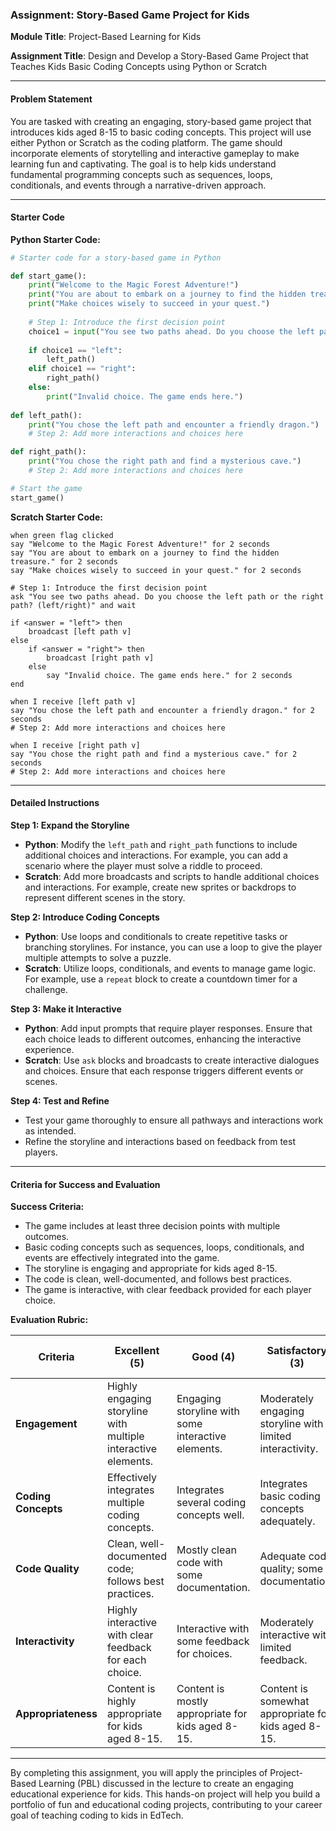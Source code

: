 ### Assignment: Story-Based Game Project for Kids

**Module Title**: Project-Based Learning for Kids

**Assignment Title**: Design and Develop a Story-Based Game Project that Teaches Kids Basic Coding Concepts using Python or Scratch

---

#### **Problem Statement**

You are tasked with creating an engaging, story-based game project that introduces kids aged 8-15 to basic coding concepts. This project will use either Python or Scratch as the coding platform. The game should incorporate elements of storytelling and interactive gameplay to make learning fun and captivating. The goal is to help kids understand fundamental programming concepts such as sequences, loops, conditionals, and events through a narrative-driven approach.

---

#### **Starter Code**

**Python Starter Code:**

```python
# Starter code for a story-based game in Python

def start_game():
    print("Welcome to the Magic Forest Adventure!")
    print("You are about to embark on a journey to find the hidden treasure.")
    print("Make choices wisely to succeed in your quest.")
    
    # Step 1: Introduce the first decision point
    choice1 = input("You see two paths ahead. Do you choose the left path or the right path? (left/right): ")
    
    if choice1 == "left":
        left_path()
    elif choice1 == "right":
        right_path()
    else:
        print("Invalid choice. The game ends here.")
        
def left_path():
    print("You chose the left path and encounter a friendly dragon.")
    # Step 2: Add more interactions and choices here

def right_path():
    print("You chose the right path and find a mysterious cave.")
    # Step 2: Add more interactions and choices here

# Start the game
start_game()
```

**Scratch Starter Code:**

```scratch
when green flag clicked
say "Welcome to the Magic Forest Adventure!" for 2 seconds
say "You are about to embark on a journey to find the hidden treasure." for 2 seconds
say "Make choices wisely to succeed in your quest." for 2 seconds

# Step 1: Introduce the first decision point
ask "You see two paths ahead. Do you choose the left path or the right path? (left/right)" and wait

if <answer = "left"> then
    broadcast [left path v]
else
    if <answer = "right"> then
        broadcast [right path v]
    else
        say "Invalid choice. The game ends here." for 2 seconds
end

when I receive [left path v]
say "You chose the left path and encounter a friendly dragon." for 2 seconds
# Step 2: Add more interactions and choices here

when I receive [right path v]
say "You chose the right path and find a mysterious cave." for 2 seconds
# Step 2: Add more interactions and choices here
```

---

#### **Detailed Instructions**

**Step 1: Expand the Storyline**
- **Python**: Modify the `left_path` and `right_path` functions to include additional choices and interactions. For example, you can add a scenario where the player must solve a riddle to proceed.
- **Scratch**: Add more broadcasts and scripts to handle additional choices and interactions. For example, create new sprites or backdrops to represent different scenes in the story.

**Step 2: Introduce Coding Concepts**
- **Python**: Use loops and conditionals to create repetitive tasks or branching storylines. For instance, you can use a loop to give the player multiple attempts to solve a puzzle.
- **Scratch**: Utilize loops, conditionals, and events to manage game logic. For example, use a `repeat` block to create a countdown timer for a challenge.

**Step 3: Make it Interactive**
- **Python**: Add input prompts that require player responses. Ensure that each choice leads to different outcomes, enhancing the interactive experience.
- **Scratch**: Use `ask` blocks and broadcasts to create interactive dialogues and choices. Ensure that each response triggers different events or scenes.

**Step 4: Test and Refine**
- Test your game thoroughly to ensure all pathways and interactions work as intended.
- Refine the storyline and interactions based on feedback from test players.

---

#### **Criteria for Success and Evaluation**

**Success Criteria:**
- The game includes at least three decision points with multiple outcomes.
- Basic coding concepts such as sequences, loops, conditionals, and events are effectively integrated into the game.
- The storyline is engaging and appropriate for kids aged 8-15.
- The code is clean, well-documented, and follows best practices.
- The game is interactive, with clear feedback provided for each player choice.

**Evaluation Rubric:**

| Criteria                  | Excellent (5) | Good (4) | Satisfactory (3) | Needs Improvement (2) | Unsatisfactory (1) |
|---------------------------|---------------|----------|------------------|-----------------------|---------------------|
| **Engagement**            | Highly engaging storyline with multiple interactive elements. | Engaging storyline with some interactive elements. | Moderately engaging storyline with limited interactivity. | Storyline needs improvement; minimal interactivity. | Storyline is not engaging; lacks interactivity. |
| **Coding Concepts**       | Effectively integrates multiple coding concepts. | Integrates several coding concepts well. | Integrates basic coding concepts adequately. | Limited integration of coding concepts. | Does not effectively integrate coding concepts. |
| **Code Quality**          | Clean, well-documented code; follows best practices. | Mostly clean code with some documentation. | Adequate code quality; some documentation. | Code quality needs improvement; minimal documentation. | Poor code quality; lacks documentation. |
| **Interactivity**         | Highly interactive with clear feedback for each choice. | Interactive with some feedback for choices. | Moderately interactive with limited feedback. | Limited interactivity; minimal feedback. | Lacks interactivity; no feedback provided. |
| **Appropriateness**       | Content is highly appropriate for kids aged 8-15. | Content is mostly appropriate for kids aged 8-15. | Content is somewhat appropriate for kids aged 8-15. | Content needs improvement for age appropriateness. | Content is not appropriate for kids aged 8-15. |

---

By completing this assignment, you will apply the principles of Project-Based Learning (PBL) discussed in the lecture to create an engaging educational experience for kids. This hands-on project will help you build a portfolio of fun and educational coding projects, contributing to your career goal of teaching coding to kids in EdTech.

